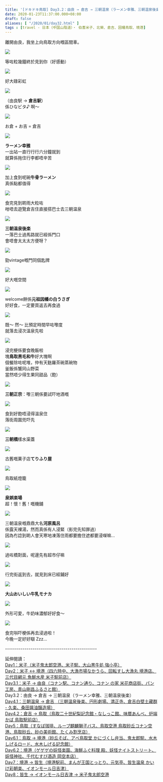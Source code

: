 ```yaml
---
title: '[ドキドキ鳥取] Day3.2：由良 → 倉吉 → 三朝温泉（ラーメン幸雅、三朝温泉後楽）'
date: 2020-01-23T11:37:00.000+08:00
draft: false
aliases: [ "/2020/01/day32.html" ]
tags : [travel - 日本（中国山陰道）・ 伯耆米子、北榮、倉吉、因幡鳥取、境港]
---
```


離開由良，我坐上向鳥取方向嘅區間車。  

![](https://dhzmtq.ch.files.1drv.com/y4mnNbCw3wtV2Ck5ZLCG8BS1vwX33mTQ_H9fzccTvj4w3Jj5mEIVlg23TYKWH17TtMOBgfRdAv0Dxv8q5EKrCisNB2J9TIPlC9wracWXmWci4r65jM2TrUkJiOuR3dqLVcV80OpgWRfTYH62D9RgaqmK2LD_KmwCZ4t4IzzvuI8sKkmpbiQz3zJYjs74w0PX8KQNEPz6tulMDE-ohv90ryLBg?width=660&height=371&cropmode=none)

等咗粒幾鐘終於見到你（好感動）  

![](https://dhzttq.ch.files.1drv.com/y4m8NilfIiV8eSj0fYOvg0_dNCtwmv2FCqShGDy2BgIO50L4L0uYNcV1vtnX0JJbQZl5ZeXHdnnWg65zoHejOUoIIoRjUGdvDykQ0CQl8yNQDX1e2VMPlSfpFICdzkAwy6ErqqYy9qp3BIrl4In5_RwS41NfdPhpmG6pSTAdNZOqgv2a90ipI8-0AKjcw8cRBZJUYzHgLTTo8DhhDpah-y7MQ?width=660&height=371&cropmode=none)

好大碌彩虹  

![](https://dhzstq.ch.files.1drv.com/y4mguvdG8O1aNTKNPfuEgnH4-gDLd8DoUDfB4bvsYrnlDNAzYmpDwvAK_UJx6fKCfXmy61GjF82d3Hydt5PVh9wLZcHxhcVkyma69h-A9R87GToK9DmrDWEwzspn36KhSwshsMa2iAF8GuOB6a_EBrA2PA4VRNZ3q131tFWU_DwI79ByNwGjuvdzeRxmLxp72iL8wRHh4s2zpT89A1TjLVYww?width=660&height=371&cropmode=none)

（由良駅 → **倉吉駅**）  
係ひなビタ♪ 啊～  

![](https://dhzutq.ch.files.1drv.com/y4mmxrgsLVIrDjYIhyK0GCX2H7NhWzuJsiP4I4nltWg9LFmn6C9qqTOhylr04e5HOwN66Fvqz_S1SEB1-9Q9ECsUMMYKdNr7cTZmOJbb3SHxnG3Unq7OQ_oooV7myQIX2bqwwbrIO024vr9dBnTAEtKu3UyA54GGY9ap6wYhNz8TvZbRQGb4Yf7io6caS7IB4s6MLyxMmNfUGalGY_WMg-zjw?width=660&height=371&cropmode=none)

お倉 + お吉 = 倉吉  

![](https://dxzmtq.ch.files.1drv.com/y4mxROXcdsy_9smMwVQDz1OzIDXeQXVUsz3MR7V04f5A55At1hM57sW6w0TDmKOK-lnXOw9zbSV8zEBBKBZ0i-NdCpRaNYvhiwEi_geDyuicEbM1w6jz93cWrn_vWdKQOEalyTewfWX7wxkq1kHhkRLrB9oRJuwzmy8VXAwyFXH52CKnu4GhTFfIQJGzBr3Nl8iLXBEl8FuIEda82uIzF0FgA?width=660&height=371&cropmode=none)

**ラーメン幸雅**  
一出站一直行行行六分鐘就到  
就算係拖住行李都唔辛苦  

![](https://dxzqtq.ch.files.1drv.com/y4mDGns65v8-ru1QLjwUpGhbXPBkEo1qr_CjTgpEou_JNNsb7fYdW81iSjHdKB3VEIdidrYPUQkN-T6Fm_Y4LdlTwlRcd-LH_UzP3BhmqoE4M1VRbrBA0RjeQxy5qZkuqIRrKXHyEFYfncxJhTVOoywl6RTL9Rsq2-WjJ0n0TbGb2nMtMbqly1WNdLfTw9QI-qGybk2IbZRRjrWXhtsdXn-7g?width=660&height=371&cropmode=none)

加上食到呢碗**牛骨ラーメン**  
真係點都值得  

![](https://dxzvtq.ch.files.1drv.com/y4m_hfUYJUmZH7ADgYlSv70JKFBPRSjLGp9kYImwPkOHIFOT_zU4bsDCX7NY1gQBZsESZScURou61xALvCqfd2sQDrrdPSmcisXtaE8hGFg2cRNrRQgSBx1bXBZWHGEfo_1s3yTQcQtPSV9xP5LamZbMDLh__D03pLX80JsDxYMmBmec4OtymxSFrppYkyXoTQJYgYzyfKM8olQGzDv34-bzQ?width=660&height=371&cropmode=none)

食完見到啲雨大粒咗  
咁唔去遊覽倉吉住直接搭巴士去三朝温泉  

![](https://bnzptq.ch.files.1drv.com/y4mRlDzJTNwsBoYyS8vm1SMmgq_9FErI5pRNaHzKpD7H-6IqlyxrxiHY9hgblni9HdcBMiKQg-LJ7LhkVP3L8W9NNb4lxiREhAAZ0tApsrMiNCmtwJzCX2wY-LelJuz0SdBoVPXDi3tbCibpSjWGh4HkX1bpiMzn3bvWmL0JFH5lcXc6eBQRHyDUxg-3A-1WOZ2dYWrtzzoI1yi96k6VI8ecw?width=660&height=371&cropmode=none)

**三朝温泉後楽**  
一落巴士過馬路就已經係門口  
會唔會太太太方便呀？  

![](https://bnzqtq.ch.files.1drv.com/y4mpIJcFbSs9z5kQoBrwUhFMUyC9Rs5hDoeYzM3wimxsuUSAqtXmrP1ENMvu8xwWuR2TotZV51eGwvMJnKG8rqTS2Cbm8uDZrQV7iBuVHG1zidmJ-telgx9E_zHfYESQ1yOoP32daPyIb6z8r_jQMQXSdAbHZ5trkk3km_ii-6a90U-bDGbHqrIbD4Oowy4GZ-DUtiIKPFH59vKy5bGd4tmnw?width=660&height=371&cropmode=none)

勁vintage嘅門同個匙牌  

![](https://b3zntq.ch.files.1drv.com/y4mxWdMNTompF1fghKjM26YTQT0mE1sHhJeGtepAwvQcA4dHZ-zHadLXeawOBh3qjGt52AOD001-ezMOrxdEuoTslWkV7fkNF-JNWNIrfjD62Tg5Wqs2G_fpjektYRuF74wY4idFvlDdqLv4c_u2oJcsgmj9GqaWewG8a1cIh9-h8ntkj_59wXX5pgrh3hC5sUB5IN_VwJXwqMTaDinY1o9NA?width=660&height=371&cropmode=none)

好大嘅空間  

![](https://b3zotq.ch.files.1drv.com/y4mAkrjJkv--3ToCLwKq4TuLruIRH_HC2FBOv0y4CFtQznNDDIcBgUr356iX3kSojykNZkgsmdznrZaxcquZWgrJFQcpAgO1M7J7SjpCUKYMIlusttHpK7gg_JtkIltOxUzgZpgADHdwpRoVHnSs1U1K2yyt2JPZW6y7ByLdnwes9ZZSFG--6e24jlAgqlvu-VM90uN-md5xeice4D2xcN2ng?width=660&height=371&cropmode=none)

welcome餅係**元祖因幡の白うさぎ**  
好好食，一定要買返去再食過  

![](https://bnzvtq.ch.files.1drv.com/y4mCDqwFdZ4lXvK8G87krDHAucigA3KcB4QaQ3BVbh2uIsNdlvXgl7quNxnJpaXHrQ1KPbN-MuUWc6mI-JOZvgxkGELAYAnvjH2rpedG1AxisJgbYUcUDR_tUQVQdEfdwnLQVyM6hDhj9Y5W2hQeVHc18mrbs9c2cvzM70MDlBC8VUKz7HcBbiFOIqjIyLuBssgqz4TxkRd6PKouq6KFiOPVA?width=660&height=371&cropmode=none)

既～ 然～ 比預定時間早咗嚟度  
就落去浸次溫泉先啦  

![](https://dnbokq.ch.files.1drv.com/y4mILvqFCn40Xbj0bKb0fmNgqGJUrUFoTmCDSn3S6rAmzL4gVesIJmtBMMm4t02Dejjn5XekKafWaTBCnJkaYcK-O3Di5oBeZzSnFexFzmtroq4VYyXQVi_9dGOqRf1pkxO2Hq1HIgRQ4r5SAUSCFAF2CCBKAtGYObOPKMvFdzumvuffyiVCByr125N5HlhFgCMcxWUtqVBkyEvL8FU1RWpEQ?width=660&height=371&cropmode=none)

浸完梗係要食晚飯啦  
塊**鳥取黒毛和牛**好大塊啊  
個餐除咗呢堆，仲有天麩羅茶碗蒸碗物  
釜飯係蟹同山野菜  
當然唔少得生果同甜品（飽）  

![](https://dnbqkq.ch.files.1drv.com/y4mwja-cTaEqJBNA3d-6tfYf4R25iPO4g4NrhCLGdKp97RAOMJo5-uOg858RfAeikYNlYAG6Jjk7u-7acRtqW3pcdjc1gjo6ZTe5CYWIGUNMvnbU0q1x_7T0pleulcQWLzFWoQe49iPSeGYTHnOiFArjP_SR4_LSmfBOCoZZMLE63HSr4Bk20Dv2FqrMxl-p8EXg0MpxKi30w2q8DAFLomHJA?width=660&height=371&cropmode=none)

**三朝正宗**：嚟三朝係要試吓地酒嘅   

![](https://exbokq.ch.files.1drv.com/y4mBL4pNRinGFEjep3_RSbcFmwx9wYilwred7gTjylSfiGqLFS2Cn9_MuMBp-mSFyMSF3mNa7hub8ezG8fkmWGU6ozvy-1Te5CT4t5yGM2QuSjO1SMUgklz9Zj4qBPizME-MQn5G_KLjZB6vY4VJxxYB_5NQMjViC2NmxrdBsyHON37ba_hoAYJyV5IcjKViUek2qvfww1yX0HAah5utcMUEw?width=660&height=371&cropmode=none)

食到好飽唔浸得溫泉住  
落街周圍兜吓先  

![](https://ehbvkq.ch.files.1drv.com/y4mYd580Et1QdANfU1kTF9xufwOgpJMclWwB0UUTiCSbPL_0JcfAO0LptKpOjqZOf3lUxIrwS2a8uBH5x1M6H8BFAitjy40PDf9K8P23RHzpoyvfo6KpQnQ9FgjgJEa-Cf1o2AnBBwdHbe8b0elgSOKTwb0QOqDOXxHGCImtI-d0c835yaosIkbyDveDp5FQ-8Hx6i9AgCl_U8VNS8LXYrt6w?width=660&height=371&cropmode=none)

**三朝橋**樣水渠蓋  

![](https://ehbwkq.ch.files.1drv.com/y4mQ1mQSotbXx3I33WvxLHRrZI2eDNzCqIITngWAsT626s9C2zBpy_pP1CiH3fOdtlODV_XPMMm4lLYblRzJZfYgKXpLM1Znsy2vclqioEOcnsTELjoO1iLOYkkqUEAO9vcxyZtoOZroF6mdegzRtzku17cmRTyM6jUKEdk-jZwTx1rvOGpp-CsFIAMOutmJeGvIZaX0W38P9DwJm-1E1UkVg?width=660&height=371&cropmode=none)

古舊嘅菓子店**てりふり屋**  

![](https://ehbtkq.ch.files.1drv.com/y4m4xZ1PvzQpbIR-2KQS5902dEZNq0-GxiWZ-nkvV9Rus4doYbQwUaiv4ou8qW1xERGr6MI-CSLJHyc4Xvb2q2K5eP4dWMLNaNsk6N4OYP8e_X55lHNfhsFqsf4Lwn8mjqONTLCN68mN6yBxmeTby--5Iu7tyafcJtTQhgPukvlM4nSB0GZGGBVZQZTpRUepoPgQ9DWSZj1F4YpTX2pmIBpTQ?width=660&height=371&cropmode=none)

鳥取紙燈籠  

![](https://exbnkq.ch.files.1drv.com/y4mKC3484Ev8aFFOurQnAoQ1trGIp_1WXR04ZHkHhgaUQWMqbiX5ZyXPhMEHxGT9JC3zvQ0JxwlxLCfIycx3D_VMpR_zuAArA2sxmBiK68DQWen8_daWTdMAEmhsMMKDnjaFleECQo9-Mkh-TEIhUC6aurGMUj4_oL4GKpYUXuKv2trQpJsWxPQehCgwPMSs5w-tzM8DvtN6J5EvWyflqjtGA?width=660&height=371&cropmode=none)

**泉娯楽場**  
超！懷！舊！嘅機舖  

![](https://exbpkq.ch.files.1drv.com/y4m43vcqn6l6SRyz_vpTp1y8Ni1PXEOgzXY-nC0u1UgyJ1D-rvHTA-yudaMPGKXlHEgF6IS4vH6SYoPRWT1aDYDSAbGUgoU-oM449VJCDGlZKQaOFIALNc4HTXsBvDZhr2IZUtObI8oydpjUKe2_gnItgKIvHbUc1KM6YZQOUoCKBMZKsPAXIkE65LcDLQWT3GTygAok6fm6gqbsEThxIaWkA?width=660&height=371&cropmode=none)

三朝温泉嘅鼎鼎大名**河原風呂**  
係露天裸湯，然而真係有人浸緊（影完先知罪過）  
因為冇諗到啲人會天寒地凍落住雨都要擔住遮都要浸㗎嘛...  

![](https://cnbokq.ch.files.1drv.com/y4mZoQYCHRQolhu_ZcATOC8EQEBa1zBzCdnJ2aTxMJIGwwQCV_9PSoYxS-6GOIC_qyrxvCtRzULVEZdDqK-3YOGOtPr5TF77uEYMUP93hJabjBmUZkeKQC4B40gxy7tXk6_4zmWe5XCs68mYCUP7MfRZ61xdAZQXD7rKYNrUPbyhMw6s9Jng1X-iO0L5-HzkqFa5rSqZU8zzzTBpUzKQZxsRQ?width=660&height=371&cropmode=none)

過咗橋對面，呢邊先有超市仔嘛  

![](https://exbwkq.ch.files.1drv.com/y4mcTtU9NcViWDncN38cipAXeJkaNtov5iKJ6-bYVdhh6cxATebKgA-_Qavte9ZiXMuA4YWr6pfhsN0ontl75nN1of639CTGTcYFlNJWuxL1KB38fJNnKC9caUqFBWarS92jUGMZFeAQA5oViAHH-r_YMYfeoiUqpdOxr3q7qgTCy_NyMqTpeaPeDbXDg-VXtYoZeTiASFN8BaA5TLKJk3Xww?width=660&height=371&cropmode=none)

行完街返到去，就見到床已經鋪好  

![](https://exbukq.ch.files.1drv.com/y4m_WzaYHtZ9DxEWpfqk05WetkZ0A1CHk0WbWkoImS3NLdMxzANaQBKgI7mMXiyQXO01Zi0GZJRYIoSC8Y110betxOARumcnU4npH-u1TfUl54DK7jxtlo5DqSYnzD4SLVsZib9PblkhSiyye2gWj13VTVw6jSt7amvp4_FK01QH-V0jAfQVJLIfGuKXkFCSVedqlsRuV0LLjzlt62ZDtqalw?width=660&height=371&cropmode=none)

**大山おいしい牛乳モナカ**  

![](https://exbskq.ch.files.1drv.com/y4mj6h8F8KfrPoICmzle42clQTlvBEywG0gRL_pz4oW17ISpC6XOIJyvuIb-2m3Nwd6qACpo70sO9lcIbjp-YQzNou1lNpFq0vn7_DoSDs2c2CcMdLFxXo55nW3dD5VHNfdDLgEWrn6kmLrq9vUhKsweXmdXvqQmnlhRJQ717YVKu04KMy9XV5WoPs1WK99WN0PTqIFb_xj-LJQeUCTzLwNtA?width=660&height=371&cropmode=none)

外形可愛，牛奶味濃郁好好食～  

![](https://ehbukq.ch.files.1drv.com/y4mc23476k6_bZx71NcFJ2R5bXfXJjA6qrKXyjTgz4VIUxZw9c21PBxgILeumOCoT8fbYWXIhb7bcSulQVqXNM2-Ee9sQ_PoapiXHXr8rA6fR-XsqRpR5eIFqTLflgA4UJNEiWrzxH-wSDp0ZR_vC-fVXML2UN16AlBtamlSfmu75FT4Yq6wkEGz0iu_gjlpmRQNb3TFe58gkBbbiOvcjPBbQ?width=660&height=371&cropmode=none)

食完唞吓梗係再去浸過啦！  
今晚一定好好瞓 Zzz...  
  
\-----------------------------------------------  
  
延伸閱讀：  
[Day1：米子（米子鬼太郎空港、米子駅、大山黒牛処 強小亭）](https://www.hidie.net/2020/01/day1.html)  
[Day2：米子 ↔ 境港（四六時中、大漁市場なかうら、回転すし大漁丸 境港店、三代目網元 魚鮮水産 米子駅前店）](https://www.hidie.net/2020/01/day2.html)  
[Day3.1：米子 → 由良（コナン駅、コナン通り、コナン の家 米花商店街、パン工房、青山剛昌ふるさと館）](https://www.hidie.net/2020/01/day31.html)  
Day3.2：由良 → 倉吉 → 三朝温泉（ラーメン幸雅、三朝温泉後楽）  
[Day4.1：三朝温泉 → 倉吉 （三朝温泉後楽、円形劇場、満正寺、倉吉白壁土藏群 - 久楽、桑田醤油醸造場）](https://www.hidie.net/2020/02/day41.html)  
[Day4.2：倉吉 → 鳥取（鳥取二十世紀梨記念館・なしっこ館、味暦あんべ、炉端かば 鳥取駅前店）](https://www.hidie.net/2020/02/day42.html)  
[Day5：鳥取（すなば珈琲、ループ麒麟獅子バス、鳥取空港 鳥取砂丘コナン空港、鳥取砂丘、砂の美術館、たくみ割烹店）](https://www.hidie.net/2020/02/day5.html)  
[Day6.1：鳥取 → 境港（砂丘そば、アベ鳥取堂 かにづくし弁当、鬼太郎駅、水木しげるロード、水木しげる記念館）](https://www.hidie.net/2020/02/day61.html)  
[Day6.2：境港（ゲゲゲの妖怪楽園、海鮮ふぐ料理 殿、妖怪ナイトストリート、妖怪神社、千代むすび酒造 岡空本店）](https://www.hidie.net/2020/02/day62.html)  
[Day7：境港 → 皆生（境港駅前、まんが王国とっとり、元気亭、皆生温泉 かいけ彩朝楽、イオンモール日吉津）](https://www.hidie.net/2020/02/day7.html)  
[Day8：皆生 → イオンモール日吉津 → 米子鬼太郎空港](https://www.hidie.net/2020/02/day8.html)